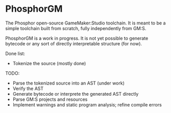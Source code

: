 # PhosphorGM

The Phosphor open-source GameMaker:Studio toolchain. It is meant to be a simple toolchain built from scratch, fully independently from GM:S.

PhosphorGM is a work in progress. It is not yet possible to generate bytecode or any sort of directly interpretable structure (for now).

Done list:

- Tokenize the source (mostly done)

TODO:

- Parse the tokenized source into an AST (under work)
- Verify the AST
- Generate bytecode or interprete the generated AST directly
- Parse GM:S projects and resources
- Implement warnings and static program analysis; refine compile errors
